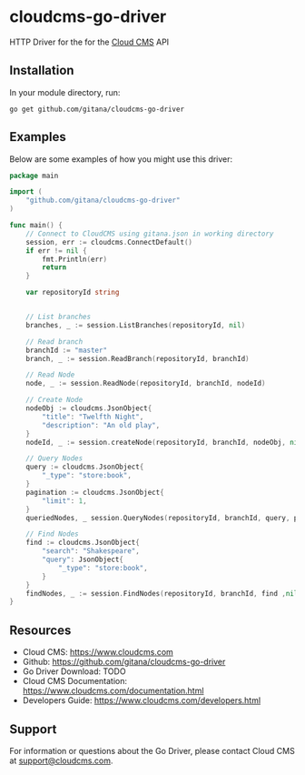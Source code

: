 # cloudcms-go-driver

HTTP Driver for the for the [Cloud CMS](https://www.cloudcms.com) API

## Installation

In your module directory, run:

`go get github.com/gitana/cloudcms-go-driver`
## Examples

Below are some examples of how you might use this driver:

```go
package main

import (
	"github.com/gitana/cloudcms-go-driver"
)

func main() {
    // Connect to CloudCMS using gitana.json in working directory
    session, err := cloudcms.ConnectDefault()
	if err != nil {
		fmt.Println(err)
        return
	}

    var repositoryId string


    // List branches
    branches, _ := session.ListBranches(repositoryId, nil)

    // Read branch
    branchId := "master"
    branch, _ := session.ReadBranch(repositoryId, branchId)

    // Read Node
    node, _ := session.ReadNode(repositoryId, branchId, nodeId)

    // Create Node
    nodeObj := cloudcms.JsonObject{
        "title": "Twelfth Night",
        "description": "An old play",
    }
    nodeId, _ := session.createNode(repositoryId, branchId, nodeObj, nil)

    // Query Nodes
    query := cloudcms.JsonObject{
        "_type": "store:book",
    }
    pagination := cloudcms.JsonObject{
        "limit": 1,
    }
    queriedNodes, _ session.QueryNodes(repositoryId, branchId, query, pagination)

    // Find Nodes
    find := cloudcms.JsonObject{
        "search": "Shakespeare",
        "query": JsonObject{
            "_type": "store:book",
        }
    }
    findNodes, _ := session.FindNodes(repositoryId, branchId, find ,nil)
}
```

## Resources

* Cloud CMS: https://www.cloudcms.com
* Github: https://github.com/gitana/cloudcms-go-driver
* Go Driver Download: TODO
* Cloud CMS Documentation: https://www.cloudcms.com/documentation.html
* Developers Guide: https://www.cloudcms.com/developers.html

## Support

For information or questions about the Go Driver, please contact Cloud CMS
at [support@cloudcms.com](mailto:support@cloudcms.com).